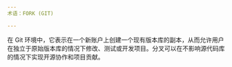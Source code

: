 ```yaml
---
术语：FORK (GIT)

---
```

在 Git 环境中，它表示在一个新账户上创建一个现有版本库的副本，从而允许用户在独立于原始版本库的情况下修改、测试或开发项目。分叉可以在不影响源代码库的情况下实现开源协作和项目贡献。